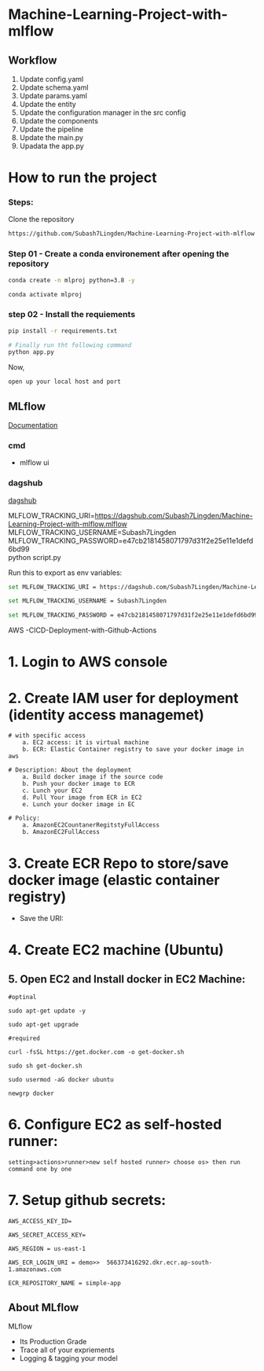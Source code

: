# Machine-Learning-Project-with-mlflow

## Workflow
1. Update config.yaml
2. Update schema.yaml
3. Update params.yaml
4. Update the entity 
5. Update the configuration manager in the src config
6. Update the components
7. Update the pipeline
8. Update the main.py
9. Upadata the app.py

# How to run the project

### Steps:

Clone the repository
~~~bash
https://github.com/Subash7Lingden/Machine-Learning-Project-with-mlflow
~~~

### Step 01 - Create a conda environement after opening the repository
~~~bash
conda create -n mlproj python=3.8 -y
~~~

~~~bash
conda activate mlproj
~~~

### step 02 - Install the requiements
~~~bash
pip install -r requirements.txt
~~~

~~~bash
# Finally run tht following command
python app.py
~~~
Now,
~~~ bash
open up your local host and port
~~~

## MLflow
[Documentation](https://mlflow.org/docs/latest/index.html)

### cmd
- mlflow ui

### dagshub
[dagshub](https://dagshub.com/)

MLFLOW_TRACKING_URI=https://dagshub.com/Subash7Lingden/Machine-Learning-Project-with-mlflow.mlflow \
MLFLOW_TRACKING_USERNAME=Subash7Lingden \
MLFLOW_TRACKING_PASSWORD=e47cb2181458071797d31f2e25e11e1defd6bd99 \
python script.py

Run this to export as env variables:

~~~bash
set MLFLOW_TRACKING_URI = https://dagshub.com/Subash7Lingden/Machine-Learning-Project-with-mlflow.mlflow

set MLFLOW_TRACKING_USERNAME = Subash7Lingden

set MLFLOW_TRACKING_PASSWORD = e47cb2181458071797d31f2e25e11e1defd6bd99

~~~


AWS -CICD-Deployment-with-Github-Actions

# 1. Login to AWS console
# 2. Create IAM user for deployment (identity access managemet)

    # with specific access 
        a. EC2 access: it is virtual machine
        b. ECR: Elastic Container registry to save your docker image in aws

    # Description: About the deployment
        a. Build docker image if the source code
        b. Push your docker image to ECR
        c. Lunch your EC2
        d. Pull Your image from ECR in EC2
        e. Lunch your docker image in EC 

    # Policy:
        a. AmazonEC2CountanerRegitstyFullAccess
        b. AmazonEC2FullAccess

# 3. Create ECR Repo to store/save docker image (elastic container registry)
- Save the URI: 

# 4. Create EC2 machine (Ubuntu)

## 5. Open EC2 and Install docker in EC2 Machine:
	
	
	#optinal

	sudo apt-get update -y

	sudo apt-get upgrade
	
	#required

	curl -fsSL https://get.docker.com -o get-docker.sh

	sudo sh get-docker.sh

	sudo usermod -aG docker ubuntu

	newgrp docker
	
# 6. Configure EC2 as self-hosted runner:
    setting>actions>runner>new self hosted runner> choose os> then run command one by one


# 7. Setup github secrets:

    AWS_ACCESS_KEY_ID=

    AWS_SECRET_ACCESS_KEY=

    AWS_REGION = us-east-1

    AWS_ECR_LOGIN_URI = demo>>  566373416292.dkr.ecr.ap-south-1.amazonaws.com

    ECR_REPOSITORY_NAME = simple-app




## About MLflow 
MLflow

 - Its Production Grade
 - Trace all of your expriements
 - Logging & tagging your model





